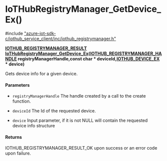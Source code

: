 # IoTHubRegistryManager_GetDevice_Ex()

\#include ["azure-iot-sdk-c/iothub_service_client/inc/iothub_registrymanager.h"](../iot-c-ref-iothub-registrymanager-h.md)  

**[IOTHUB_REGISTRYMANAGER_RESULT](#iothub__registrymanager_8h_1a0a3cc25ab12c621a78742593871e18b6) [IoTHubRegistryManager_GetDevice_Ex](#iothub__registrymanager_8h_1a3b4ec8fac5715c1d7dcf80d995a4c656)([IOTHUB_REGISTRYMANAGER_HANDLE](#iothub__registrymanager_8h_1ac3e429abedd42575f91088247225387f) registryManagerHandle,const char * deviceId,[IOTHUB_DEVICE_EX](#struct_i_o_t_h_u_b___d_e_v_i_c_e___e_x) * device)**

Gets device info for a given device.

#### Parameters
* `registryManagerHandle` The handle created by a call to the create function. 

* `deviceId` The Id of the requested device. 

* `device` Input parameter, if it is not NULL will contain the requested device info structure

#### Returns
IOTHUB_REGISTRYMANAGER_RESULT_OK upon success or an error code upon failure.

